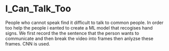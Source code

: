 # I_Can_Talk_Too
People who cannot speak find it difficult to talk to common people. In order too help the people i eanted to create a ML model that recogises hand signs. We first record the the sentence that the person wants to communicate and then break the video into frames then anlyzse these frames. CNN is used.
